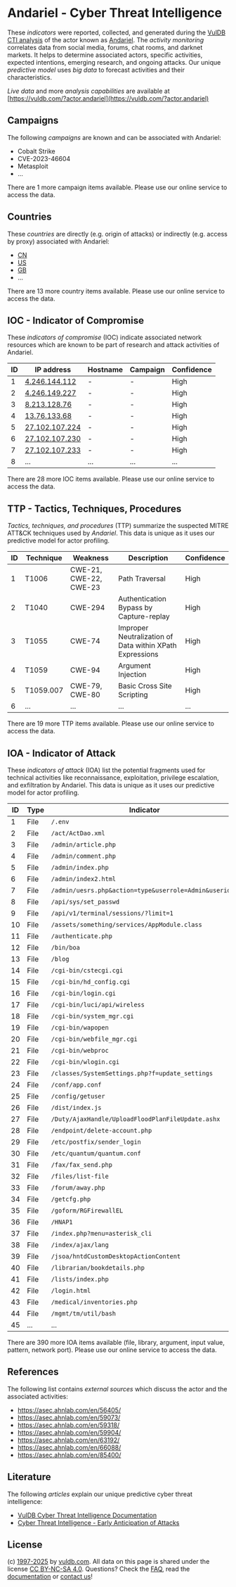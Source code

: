 # Andariel - Cyber Threat Intelligence

These _indicators_ were reported, collected, and generated during the [VulDB CTI analysis](https://vuldb.com/?kb.cti) of the actor known as [Andariel](https://vuldb.com/?actor.andariel). The _activity monitoring_ correlates data from social media, forums, chat rooms, and darknet markets. It helps to determine associated actors, specific activities, expected intentions, emerging research, and ongoing attacks. Our unique _predictive model_ uses _big data_ to forecast activities and their characteristics.

_Live data_ and more _analysis capabilities_ are available at [https://vuldb.com/?actor.andariel](https://vuldb.com/?actor.andariel)

## Campaigns

The following _campaigns_ are known and can be associated with Andariel:

* Cobalt Strike
* CVE-2023-46604
* Metasploit
* ...

There are 1 more campaign items available. Please use our online service to access the data.

## Countries

These _countries_ are directly (e.g. origin of attacks) or indirectly (e.g. access by proxy) associated with Andariel:

* [CN](https://vuldb.com/?country.cn)
* [US](https://vuldb.com/?country.us)
* [GB](https://vuldb.com/?country.gb)
* ...

There are 13 more country items available. Please use our online service to access the data.

## IOC - Indicator of Compromise

These _indicators of compromise_ (IOC) indicate associated network resources which are known to be part of research and attack activities of Andariel.

ID | IP address | Hostname | Campaign | Confidence
-- | ---------- | -------- | -------- | ----------
1 | [4.246.144.112](https://vuldb.com/?ip.4.246.144.112) | - | - | High
2 | [4.246.149.227](https://vuldb.com/?ip.4.246.149.227) | - | - | High
3 | [8.213.128.76](https://vuldb.com/?ip.8.213.128.76) | - | - | High
4 | [13.76.133.68](https://vuldb.com/?ip.13.76.133.68) | - | - | High
5 | [27.102.107.224](https://vuldb.com/?ip.27.102.107.224) | - | - | High
6 | [27.102.107.230](https://vuldb.com/?ip.27.102.107.230) | - | - | High
7 | [27.102.107.233](https://vuldb.com/?ip.27.102.107.233) | - | - | High
8 | ... | ... | ... | ...

There are 28 more IOC items available. Please use our online service to access the data.

## TTP - Tactics, Techniques, Procedures

_Tactics, techniques, and procedures_ (TTP) summarize the suspected MITRE ATT&CK techniques used by _Andariel_. This data is unique as it uses our predictive model for actor profiling.

ID | Technique | Weakness | Description | Confidence
-- | --------- | -------- | ----------- | ----------
1 | T1006 | CWE-21, CWE-22, CWE-23 | Path Traversal | High
2 | T1040 | CWE-294 | Authentication Bypass by Capture-replay | High
3 | T1055 | CWE-74 | Improper Neutralization of Data within XPath Expressions | High
4 | T1059 | CWE-94 | Argument Injection | High
5 | T1059.007 | CWE-79, CWE-80 | Basic Cross Site Scripting | High
6 | ... | ... | ... | ...

There are 19 more TTP items available. Please use our online service to access the data.

## IOA - Indicator of Attack

These _indicators of attack_ (IOA) list the potential fragments used for technical activities like reconnaissance, exploitation, privilege escalation, and exfiltration by Andariel. This data is unique as it uses our predictive model for actor profiling.

ID | Type | Indicator | Confidence
-- | ---- | --------- | ----------
1 | File | `/.env` | Low
2 | File | `/act/ActDao.xml` | High
3 | File | `/admin/article.php` | High
4 | File | `/admin/comment.php` | High
5 | File | `/admin/index.php` | High
6 | File | `/admin/index2.html` | High
7 | File | `/admin/uesrs.php&action=type&userrole=Admin&userid=3` | High
8 | File | `/api/sys/set_passwd` | High
9 | File | `/api/v1/terminal/sessions/?limit=1` | High
10 | File | `/assets/something/services/AppModule.class` | High
11 | File | `/authenticate.php` | High
12 | File | `/bin/boa` | Medium
13 | File | `/blog` | Low
14 | File | `/cgi-bin/cstecgi.cgi` | High
15 | File | `/cgi-bin/hd_config.cgi` | High
16 | File | `/cgi-bin/login.cgi` | High
17 | File | `/cgi-bin/luci/api/wireless` | High
18 | File | `/cgi-bin/system_mgr.cgi` | High
19 | File | `/cgi-bin/wapopen` | High
20 | File | `/cgi-bin/webfile_mgr.cgi` | High
21 | File | `/cgi-bin/webproc` | High
22 | File | `/cgi-bin/wlogin.cgi` | High
23 | File | `/classes/SystemSettings.php?f=update_settings` | High
24 | File | `/conf/app.conf` | High
25 | File | `/config/getuser` | High
26 | File | `/dist/index.js` | High
27 | File | `/Duty/AjaxHandle/UploadFloodPlanFileUpdate.ashx` | High
28 | File | `/endpoint/delete-account.php` | High
29 | File | `/etc/postfix/sender_login` | High
30 | File | `/etc/quantum/quantum.conf` | High
31 | File | `/fax/fax_send.php` | High
32 | File | `/files/list-file` | High
33 | File | `/forum/away.php` | High
34 | File | `/getcfg.php` | Medium
35 | File | `/goform/RGFirewallEL` | High
36 | File | `/HNAP1` | Low
37 | File | `/index.php?menu=asterisk_cli` | High
38 | File | `/index/ajax/lang` | High
39 | File | `/jsoa/hntdCustomDesktopActionContent` | High
40 | File | `/librarian/bookdetails.php` | High
41 | File | `/lists/index.php` | High
42 | File | `/login.html` | Medium
43 | File | `/medical/inventories.php` | High
44 | File | `/mgmt/tm/util/bash` | High
45 | ... | ... | ...

There are 390 more IOA items available (file, library, argument, input value, pattern, network port). Please use our online service to access the data.

## References

The following list contains _external sources_ which discuss the actor and the associated activities:

* https://asec.ahnlab.com/en/56405/
* https://asec.ahnlab.com/en/59073/
* https://asec.ahnlab.com/en/59318/
* https://asec.ahnlab.com/en/59904/
* https://asec.ahnlab.com/en/63192/
* https://asec.ahnlab.com/en/66088/
* https://asec.ahnlab.com/en/85400/

## Literature

The following _articles_ explain our unique predictive cyber threat intelligence:

* [VulDB Cyber Threat Intelligence Documentation](https://vuldb.com/?kb.cti)
* [Cyber Threat Intelligence - Early Anticipation of Attacks](https://www.scip.ch/en/?labs.20201022)

## License

(c) [1997-2025](https://vuldb.com/?kb.changelog) by [vuldb.com](https://vuldb.com/?kb.about). All data on this page is shared under the license [CC BY-NC-SA 4.0](https://creativecommons.org/licenses/by-nc-sa/4.0/). Questions? Check the [FAQ](https://vuldb.com/?kb.faq), read the [documentation](https://vuldb.com/?kb) or [contact us](https://vuldb.com/?contact)!
